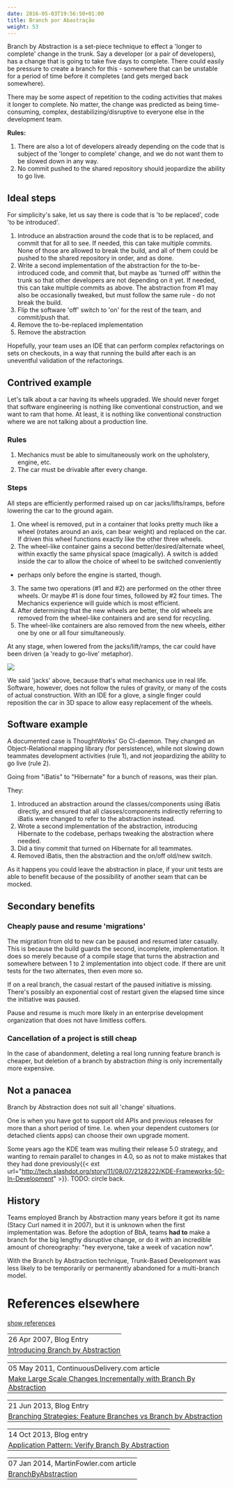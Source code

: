 ```yaml
---
date: 2016-05-03T19:56:50+01:00
title: Branch por Abastração
weight: 53
---
```


Branch by Abstraction is a set-piece technique to effect a 'longer to complete' change in the trunk. Say a developer
(or a pair of developers), has a change that is going to take five days to complete. There could easily be pressure to
create a branch for this - somewhere that can be unstable for a period of time before it completes (and gets merged
back somewhere).

There may be some aspect of repetition to the coding activities that makes it longer to complete. No matter, the 
change was predicted as being time-consuming, complex, destabilizing/disruptive to everyone else in the development team.

**Rules:**
 
1. There are also a lot of developers already depending on 
the code that is subject of the 'longer to complete' change, and we do not want them to be slowed down in any way.
2. No commit pushed to the shared repository should jeopardize the ability to go live.

## Ideal steps

For simplicity's sake, let us say there is code that is 'to be replaced', code 'to be introduced'.

1. Introduce an abstraction around the code that is to be replaced, and commit that for all to see.  If needed, this 
can take multiple commits. None of those are allowed to break the build, and all of them could be pushed to the shared
repository in order, and as done.
2. Write a second implementation of the abstraction for the to-be-introduced code, and commit that, but maybe as 
'turned off' within the trunk so that other developers are not depending on it yet. If needed, this can take multiple 
commits as above. The abstraction from #1 may also be occasionally tweaked, but must follow the same rule - do not 
break the build.
3. Flip the software 'off' switch to 'on' for the rest of the team, and commit/push that.
4. Remove the to-be-replaced implementation
5. Remove the abstraction

Hopefully, your team uses an IDE that can perform complex refactorings on sets on checkouts, in a way that running the build 
after each is an uneventful validation of the refactorings.

## Contrived example

Let's talk about a car having its wheels upgraded. We should never forget that software engineering is 
nothing like conventional construction, and we want to ram that home. At least, it is nothing like conventional 
construction where we are not talking about a production line.

### Rules

1. Mechanics must be able to simultaneously work on the upholstery, engine, etc.
2. The car must be drivable after every change. 

### Steps

All steps are efficiently performed raised up on car jacks/lifts/ramps, before lowering the car to the ground again.

1. One wheel is removed, put in a container that looks pretty much like a wheel (rotates around an axis, 
can bear weight) and replaced on the car. If driven this wheel functions exactly like the 
other three wheels.
2. The wheel-like container gains a second better/desired/alternate wheel, within exactly the same 
physical space (magically). A switch is added inside the car to allow the choice of wheel to be switched conveniently 
- perhaps only before the engine is started, though.
3. The same two operations (#1 and #2) are performed on the other three wheels. Or maybe #1 is done four times, 
followed by #2 four times. The Mechanics experience will guide which is most efficient.
4. After determining that the new wheels are better, the old wheels are removed from the wheel-like containers
and are send for recycling.
5. The wheel-like containers are also removed from the new wheels, either one by one or all four simultaneously.

At any stage, when lowered from the jacks/lift/ramps, the car could have been driven (a 'ready to go-live' metaphor).

![](cars.png)

We said 'jacks' above, because that's what mechanics use in real life. Software, however, does not follow the rules 
of gravity, or many of the costs of actual construction. With an IDE for a glove, a single finger could reposition 
the car in 3D space to allow easy replacement of the wheels.

## Software example

A documented case is ThoughtWorks' Go CI-daemon. They changed an Object-Relational mapping library (for persistence), 
while not slowing down teammates development activities (rule 1), and not jeopardizing the ability to go live (rule 2).

Going from "iBatis" to "Hibernate" for a bunch of reasons, was their plan.

They:

1. Introduced an abstraction around the classes/components using iBatis directly, and ensured that all 
classes/components indirectly referring to iBatis were changed to refer to the abstraction instead.
2. Wrote a second implementation of the abstraction, introducing Hibernate to the codebase, perhaps tweaking the 
abstraction where needed.
3. Did a tiny commit that turned on Hibernate for all teammates.
4. Removed iBatis, then the abstraction and the on/off old/new switch.

As it happens you could leave the abstraction in place, if your unit tests are able to benefit because of the 
possibility of another seam that can be mocked.

## Secondary benefits

### Cheaply pause and resume 'migrations'

The migration from old to new can be paused and resumed later casually. This is because the build guards the 
second, incomplete, implementation. It does so merely because of a compile stage that turns the abstraction and somewhere 
between 1 to 2 implementation into object code.  If there are unit tests for the two alternates, then even more so.

If on a real branch, the casual restart of the paused initiative is missing. There's possibly an exponential cost of 
restart given the elapsed time since the initiative was paused. 
 
Pause and resume is much more likely in an enterprise development organization that does not have limitless coffers. 
 
### Cancellation of a project is still cheap
 
In the case of abandonment, deleting a real long running feature branch is cheaper, but deletion of a 
branch by abstraction *thing* is only incrementally more expensive. 
 
## Not a panacea
 
Branch by Abstraction does not suit all 'change' situations. 
 
One is when you have got to support old APIs and previous releases for more than a short period of time.  I.e. when your 
dependent customers (or detached clients apps) can choose their own upgrade moment.
 
Some years ago the KDE team was mulling their release 5.0 strategy, and wanting to remain parallel to changes in 4.0, so as not to make 
mistakes that they had done 
previously{{< ext url="http://tech.slashdot.org/story/11/08/07/2128222/KDE-Frameworks-50-In-Development" >}}. TODO: circle back.
 
## History
 
Teams employed Branch by Abstraction many years before it got its name (Stacy Curl named it in 2007), but it is 
unknown when the first implementation was. Before the adoption of BbA, teams **had to** make a branch for the 
big lengthy disruptive change, or do it with an incredible amount of choreography: "hey everyone, take a week of 
vacation now".
 
With the Branch by Abstraction technique, Trunk-Based Development was less likely to be temporarily or permanently 
abandoned for a multi-branch model.
 
# References elsewhere

<a id="showHideRefs" href="javascript:toggleRefs();">show references</a>

<div>
    <table style="border: 0; box-shadow: none">
        <tr>
            <td style="padding: 2px" valign="top">26 Apr 2007, Blog Entry</td>
        </tr>
        <tr>
            <td style="border-top: 0px; padding: 2px" valign="top"><a href="http://paulhammant.com/blog/branch_by_abstraction.html">Introducing Branch by Abstraction</a></td>
        </tr>
    </table>
    <table style="border: 0; box-shadow: none">
        <tr>
            <td style="padding: 2px" valign="top">05 May 2011, ContinuousDelivery.com article</td>
        </tr>
        <tr>
            <td style="border-top: 0px; padding: 2px" valign="top"><a href="https://continuousdelivery.com/2011/05/make-large-scale-changes-incrementally-with-branch-by-abstraction/">Make Large Scale Changes Incrementally with Branch By Abstraction</a></td>
        </tr>
    </table>
    <table style="border: 0; box-shadow: none">
        <tr>
            <td style="padding: 2px" valign="top">21 Jun 2013, Blog Entry</td>
        </tr>
        <tr>
            <td style="border-top: 0px; padding: 2px" valign="top"><a href="http://www.slideshare.net/cb372/branching-strategies">Branching Strategies: Feature Branches vs Branch by Abstraction</a></td>
        </tr>
    </table>
    <table style="border: 0; box-shadow: none">
        <tr>
            <td style="padding: 2px" valign="top">14 Oct 2013, Blog entry</td>
        </tr>
        <tr>
            <td style="border-top: 0px; padding: 2px" valign="top"><a href="http://www.alwaysagileconsulting.com/articles/application-pattern-verify-branch-by-abstraction">Application Pattern: Verify Branch By Abstraction</a></td>
        </tr>
    </table>
    <table style="border: 0; box-shadow: none">
        <tr>
            <td style="padding: 2px" valign="top">07 Jan 2014, MartinFowler.com article</td>
        </tr>
        <tr>
            <td style="border-top: 0px; padding: 2px" valign="top"><a href="https://martinfowler.com/bliki/BranchByAbstraction.html">BranchByAbstraction</a></td>
        </tr>
    </table>
</div>
